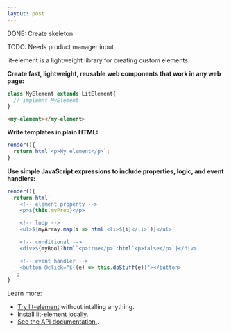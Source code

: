 ```yaml
---
layout: post
---
```


DONE: Create skeleton

TODO: Needs product manager input

lit-element is a lightweight library for creating custom elements. 

**Create fast, lightweight, reusable web components that work in any web page:**

```js
class MyElement extends LitElement{
  // implemnt MyElement
}
```

```html
<my-element></my-element>
```

**Write templates in plain HTML:**

```js
render(){ 
  return html`<p>My element</p>`;
}
```

**Use simple JavaScript expressions to include properties, logic, and event handlers:**

```js
render(){ 
  return html`
    <!-- element property -->
    <p>${this.myProp}</p>

    <!-- loop -->
    <ul>${myArray.map(i => html`<li>${i}</li>`)}</ul>

    <!-- conditional -->
    <div>${myBool?html`<p>true</p>`:html`<p>false</p>`}</div>

    <!-- event handler -->
    <button @click="${(e) => this.doStuff(e)}"></button>
  `;
}
```

Learn more:

* [Try lit-element](/try/) without intalling anything.
* [Install lit-element locally](/tools/setup).
* [See the API documentation.](/api/).
